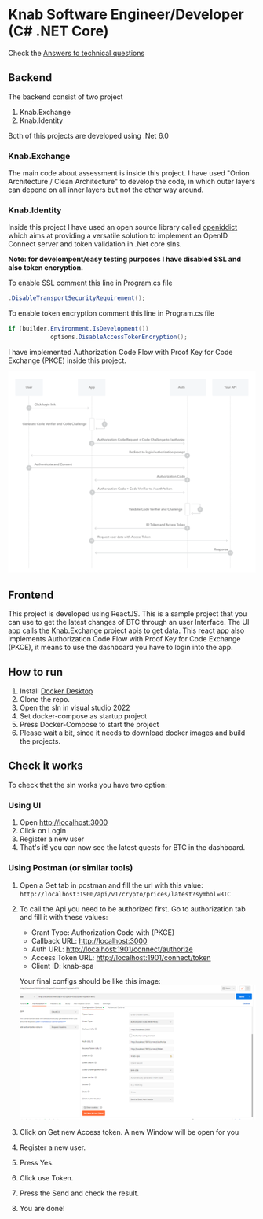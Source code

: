 # Knab Software Engineer/Developer (C# .NET Core)

Check the [Answers to technical questions](https://github.com/itsoli91/Knab-Assignment/blob/main/Answer%20to%20technical%20questions.md)

## Backend

The backend consist of two project

1. Knab.Exchange
2. Knab.Identity

Both of this projects are developed using .Net 6.0

### Knab.Exchange

The main code about assessment is inside this project. I have used "Onion Architecture / Clean Architecture" to develop the code, in which outer layers can depend on all inner layers but not the other way around.

### Knab.Identity

Inside this project I have used an open source library called [openiddict](https://github.com/openiddict/openiddict-core) which aims at providing a versatile solution to implement an OpenID Connect server and token validation in .Net core slns.

**Note: for develompent/easy testing purposes I have disabled SSL and also token encryption.**

To enable SSL comment this line in Program.cs file

```C#
.DisableTransportSecurityRequirement();
```

To enable token encryption comment this line in Program.cs file

```C#
if (builder.Environment.IsDevelopment())
            options.DisableAccessTokenEncryption();
```

I have implemented Authorization Code Flow with Proof Key for Code Exchange (PKCE) inside this project.

![auth-sequence-auth-code-pkce](auth-sequence-auth-code-pkce.png)

## Frontend

This project is developed using ReactJS.
This is a sample project that you can use to get the latest changes of BTC through an user Interface. The UI app calls the Knab.Exchange project apis to get data.
This react app also implements Authorization Code Flow with Proof Key for Code Exchange (PKCE), it means to use the dashboard you have to login into the app.

## How to run

1. Install [Docker Desktop](https://www.docker.com/get-started/)
2. Clone the repo.
3. Open the sln in visual studio 2022
4. Set docker-compose as startup project
5. Press Docker-Compose to start the project
6. Please wait a bit, since it needs to download docker images and build the projects.

## Check it works

To check that the sln works you have two option:

### Using UI

1. Open <http://localhost:3000>
2. Click on Login
3. Register a new user
4. That's it! you can now see the latest quests for BTC in the dashboard.

### Using Postman (or similar tools)

1. Open a Get tab in postman and fill the url with this value:
`http://localhost:1900/api/v1/crypto/prices/latest?symbol=BTC`

2. To call the Api you need to be authorized first. Go to authorization tab and fill it with these values:

    * Grant Type: Authorization Code with (PKCE)
    * Callback URL: <http://localhost:3000>
    * Auth URL: <http://localhost:1901/connect/authorize>
    * Access Token URL: <http://localhost:1901/connect/token>
    * Client ID: knab-spa

    Your final configs should be like this image:
    ![postman](postman.png)

3. Click on Get new Access token. A new Window will be open for you
4. Register a new user.
5. Press Yes.
6. Click use Token.
7. Press the Send and check the result.
8. You are done!

